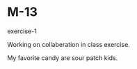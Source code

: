 # M-13
exercise-1

Working on collaberation in class exercise. 

My favorite candy are sour patch kids. 